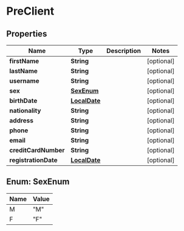 # PreClient

## Properties
Name | Type | Description | Notes
------------ | ------------- | ------------- | -------------
**firstName** | **String** |  |  [optional]
**lastName** | **String** |  |  [optional]
**username** | **String** |  |  [optional]
**sex** | [**SexEnum**](#SexEnum) |  |  [optional]
**birthDate** | [**LocalDate**](LocalDate.md) |  |  [optional]
**nationality** | **String** |  |  [optional]
**address** | **String** |  |  [optional]
**phone** | **String** |  |  [optional]
**email** | **String** |  |  [optional]
**creditCardNumber** | **String** |  |  [optional]
**registrationDate** | [**LocalDate**](LocalDate.md) |  |  [optional]

<a name="SexEnum"></a>
## Enum: SexEnum
Name | Value
---- | -----
M | &quot;M&quot;
F | &quot;F&quot;
